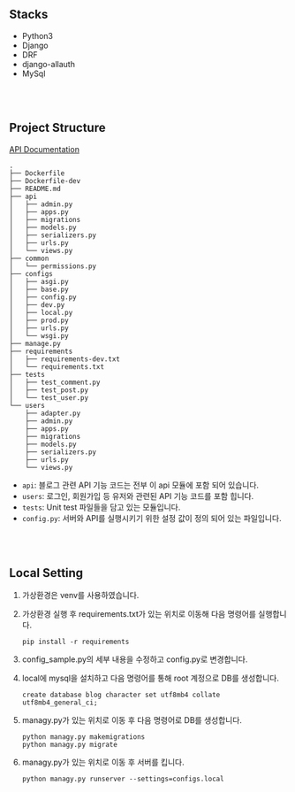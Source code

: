 ## Stacks
- Python3
- Django
- DRF
- django-allauth
- MySql

<br>
<br>


## Project Structure
[API Documentation](https://documenter.getpostman.com/view/14112304/Uz5AsKJu)

```
.
├── Dockerfile
├── Dockerfile-dev
├── README.md
├── api
│   ├── admin.py
│   ├── apps.py
│   ├── migrations
│   ├── models.py
│   ├── serializers.py
│   ├── urls.py
│   └── views.py
├── common
│   └── permissions.py
├── configs
│   ├── asgi.py
│   ├── base.py
│   ├── config.py
│   ├── dev.py
│   ├── local.py
│   ├── prod.py
│   ├── urls.py
│   └── wsgi.py
├── manage.py
├── requirements
│   ├── requirements-dev.txt
│   └── requirements.txt
├── tests
│   ├── test_comment.py
│   ├── test_post.py
│   └── test_user.py
└── users
    ├── adapter.py
    ├── admin.py
    ├── apps.py
    ├── migrations
    ├── models.py
    ├── serializers.py
    ├── urls.py
    └── views.py

```
- `api`: 블로그 관련 API 기능 코드는 전부 이 api 모듈에 포함 되어 있습니다.
- `users`: 로그인, 회원가입 등 유저와 관련된 API 기능 코드를 포함 힙니다.
- `tests`: Unit test 파일들을 담고 있는 모듈입니다.
- `config.py`: 서버와 API를 실행시키기 위한 설정 값이 정의 되어 있는 파일입니다.

<br>
<br>

## Local Setting
1. 가상환경은 venv를 사용하였습니다.
2. 가상환경 실행 후 requirements.txt가 있는 위치로 이동해 다음 명령어를 실행합니다.
	```
	pip install -r requirements
	```
3. config_sample.py의 세부 내용을 수정하고 config.py로 변경합니다.

4. local에 mysql을 설치하고 다음 명령어를 통해 root 계정으로 DB를 생성합니다.
    ```
    create database blog character set utf8mb4 collate utf8mb4_general_ci;
    ```

5. managy.py가 있는 위치로 이동 후 다음 명령어로 DB를 생성합니다.
    ```
    python managy.py makemigrations
    python managy.py migrate
    ```

6. managy.py가 있는 위치로 이동 후 서버를 킵니다.
    ```
    python managy.py runserver --settings=configs.local
    ```